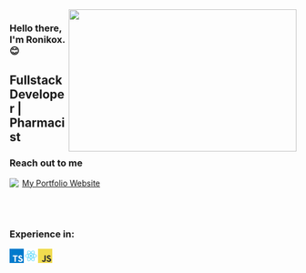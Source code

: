 <img src="https://i.gifer.com/7Aj3.gif" align="right" width="400" height="250">

### Hello there, I'm Ronikox. :blush:

## Fullstack Developer | Pharmacist


### Reach out to me

[<text align="left" >My Portfolio Website<text/>][website]
[<img  width="22" src="https://unpkg.com/simple-icons@v4/icons/linkedin.svg" align="left" />][linkedin]

<br />
<br />

### Experience in:

<img align="left"  src="https://raw.githubusercontent.com/github/explore/80688e429a7d4ef2fca1e82350fe8e3517d3494d/topics/typescript/typescript.png" width="25" height="25" />
<img align="left" src="https://raw.githubusercontent.com/github/explore/80688e429a7d4ef2fca1e82350fe8e3517d3494d/topics/react/react.png" width="25" height="25" />
<img align="left" src="https://raw.githubusercontent.com/github/explore/80688e429a7d4ef2fca1e82350fe8e3517d3494d/topics/javascript/javascript.png" width="25" height="25" />

<br />



[website]: https://ronikox.vercel.app/
[linkedin]: https://www.linkedin.com/in/muhammed-%C3%B6zdemir-90980125b/
